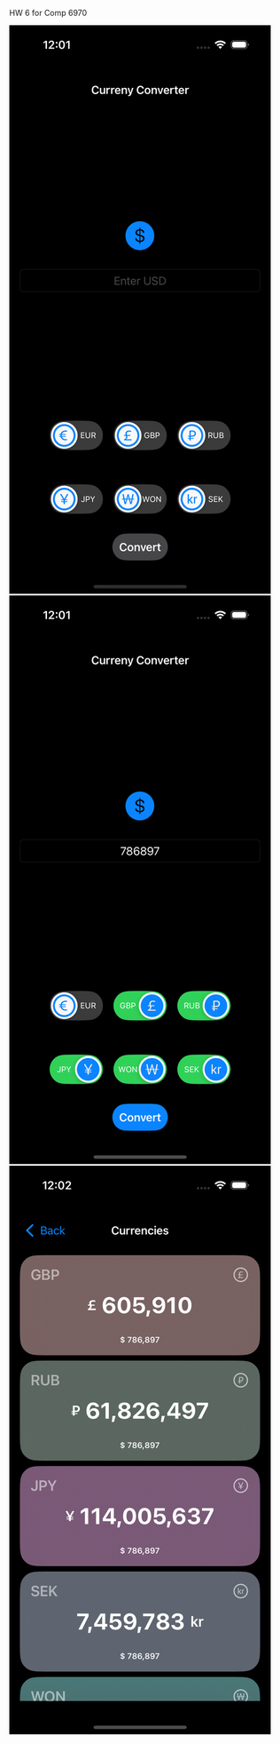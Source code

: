 HW 6 for Comp 6970

![Xcode1](https://github.com/Trey-Gaines/CurrencyConverter/blob/main/CurrencyConverter/XcodeSim1.png)
![Xcode2](https://github.com/Trey-Gaines/CurrencyConverter/blob/main/CurrencyConverter/XcodeSim2.png)
![Xcode3](https://github.com/Trey-Gaines/CurrencyConverter/blob/main/CurrencyConverter/XcodeSim3.png)
